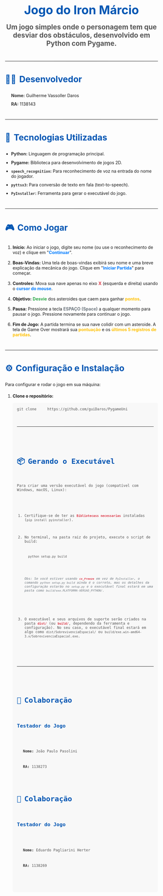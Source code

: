 <h1 style="font-size: 2.8em; text-align: center; color: #0056b3; margin-bottom: 0.5em;">Jogo do Iron Márcio</h1>
<h2 style="font-size: 1.6em; text-align: center; color: #555; margin-top: 0.5em; margin-bottom: 2em;">Um jogo simples onde o personagem tem que desviar dos obstáculos, desenvolvido em Python com Pygame.</h2>

<hr style="border: 0; height: 1px; background-image: linear-gradient(to right, rgba(0, 0, 0, 0), rgba(0, 0, 0, 0.75), rgba(0, 0, 0, 0)); margin: 3em 0;">

<h2 style="font-size: 2em; color: #0056b3; margin-bottom: 1em;"><span style="margin-right: 10px;">👨‍💻</span>Desenvolvedor</h2>
<ul style="list-style-type: none; padding-left: 20px;">
    <li style="margin-bottom: 0.8em;"><strong style="color: #333;">Nome:</strong> Guilherme Vassoller Daros</li>
    <li style="margin-bottom: 0.8em;"><strong style="color: #333;">RA:</strong> 1138143</li>
</ul>

<hr style="border: 0; height: 1px; background-image: linear-gradient(to right, rgba(0, 0, 0, 0), rgba(0, 0, 0, 0.75), rgba(0, 0, 0, 0)); margin: 3em 0;">

<h2 style="font-size: 2em; color: #0056b3; margin-bottom: 1em;"><span style="margin-right: 10px;">🚀</span>Tecnologias Utilizadas</h2>
<ul style="padding-left: 20px;">
    <li style="margin-bottom: 0.8em;"><strong style="color: #333;">Python:</strong> Linguagem de programação principal.</li>
    <li style="margin-bottom: 0.8em;"><strong style="color: #333;">Pygame:</strong> Biblioteca para desenvolvimento de jogos 2D.</li>
    <li style="margin-bottom: 0.8em;"><strong style="color: #333;"><code>speech_recognition</code>:</strong> Para reconhecimento de voz na entrada do nome do jogador.</li>
    <li style="margin-bottom: 0.8em;"><strong style="color: #333;"><code>pyttsx3</code>:</strong> Para conversão de texto em fala (text-to-speech).</li>
    <li style="margin-bottom: 0.8em;"><strong style="color: #333;"><code>PyInstaller</code>:</strong> Ferramenta para gerar o executável do jogo.</li>
</ul>

<hr style="border: 0; height: 1px; background-image: linear-gradient(to right, rgba(0, 0, 0, 0), rgba(0, 0, 0, 0.75), rgba(0, 0, 0, 0)); margin: 3em 0;">

<h2 style="font-size: 2em; color: #0056b3; margin-bottom: 1em;"><span style="margin-right: 10px;">🎮</span>Como Jogar</h2>
<ol style="padding-left: 25px;">
    <li style="margin-bottom: 1.2em;"><strong>Início:</strong> Ao iniciar o jogo, digite seu nome (ou use o reconhecimento de voz) e clique em "<strong style="color: #007bff;">Continuar</strong>".</li>
    <li style="margin-bottom: 1.2em;"><strong>Boas-Vindas:</strong> Uma tela de boas-vindas exibirá seu nome e uma breve explicação da mecânica do jogo. Clique em "<strong style="color: #007bff;">Iniciar Partida</strong>" para começar.</li>
    <li style="margin-bottom: 1.2em;"><strong>Controles:</strong> Mova sua nave apenas no eixo <strong style="color: #dc3545;">X</strong> (esquerda e direita) usando o <strong style="color: #007bff;">cursor do mouse</strong>.</li>
    <li style="margin-bottom: 1.2em;"><strong>Objetivo:</strong> <strong style="color: #28a745;">Desvie</strong> dos asteroides que caem para ganhar <strong style="color: #ffc107;">pontos</strong>.</li>
    <li style="margin-bottom: 1.2em;"><strong>Pausa:</strong> Pressione a tecla <strong style="color: #6c757d;">ESPAÇO (Space)</strong> a qualquer momento para pausar o jogo. Pressione novamente para continuar o jogo.</li>
    <li style="margin-bottom: 1.2em;"><strong>Fim de Jogo:</strong> A partida termina se sua nave colidir com um asteroide. A tela de Game Over mostrará sua <strong style="color: #ffc107;">pontuação</strong> e os <strong style="color: #ffc107;">últimos 5 registros de partidas</strong>.</li>
</ol>

<hr style="border: 0; height: 1px; background-image: linear-gradient(to right, rgba(0, 0, 0, 0), rgba(0, 0, 0, 0.75), rgba(0, 0, 0, 0)); margin: 3em 0;">

<h2 style="font-size: 2em; color: #0056b3; margin-bottom: 1em;"><span style="margin-right: 10px;">⚙️</span>Configuração e Instalação</h2>
<p style="margin-bottom: 1.5em;">Para configurar e rodar o jogo em sua máquina:</p>
<ol style="padding-left: 25px;">
    <li style="margin-bottom: 1.2em;"><strong>Clone o repositório:</strong>
        <pre style="background-color: #f8f8f8; padding: 1em; border-radius: 5px; overflow-x: auto; color: #555;"><code>git clone     https://github.com/guiDaros/PygameUni


<hr style="border: 0; height: 1px; background-image: linear-gradient(to right, rgba(0, 0, 0, 0), rgba(0, 0, 0, 0.75), rgba(0, 0, 0, 0)); margin: 3em 0;">

<h2 style="font-size: 2em; color: #0056b3; margin-bottom: 1em;"><span style="margin-right: 10px;">📦</span>Gerando o Executável</h2>
<p style="margin-bottom: 1.5em;">Para criar uma versão executável do jogo (compatível com Windows, macOS, Linux):</p>
<ol style="padding-left: 25px;">
    <li style="margin-bottom: 1.2em;">Certifique-se de ter as <strong style="color: #dc3545;"><code>Bibliotecass necessarias</code></strong> instaladas (<code>pip install pyinstaller</code>).</li>
    <li style="margin-bottom: 1.2em;">No terminal, na pasta raiz do projeto, execute o script de build:
        <pre style="background-color: #f8f8f8; padding: 1em; border-radius: 5px; overflow-x: auto; color: #555;"><code>python setup.py build</code></pre>
        <p style="font-size: 0.9em; font-style: italic; color: #6c757d; margin-top: 0.8em;">Obs: Se você estiver usando <strong style="color: #dc3545;"><code>cx_Freeze</code></strong> em vez de <code>PyInstaller</code>, o comando <code>python setup.py build</code> ainda é o correto, mas os detalhes da configuração estarão no <code>setup.py</code> e o executável final estará em uma pasta como <code>build/exe.PLATFORMA-VERSAO_PYTHON/</code>.</p>
    </li>
    <li style="margin-bottom: 1.2em;">O executável e seus arquivos de suporte serão criados na pasta <strong style="color: #dc3545;"><code>dist/</code></strong> (ou <strong style="color: #dc3545;"><code>build/</code></strong>, dependendo da ferramenta e configuração). No seu caso, o executável final estará em algo como <code>dist/SobrevivenciaEspacial/</code> ou <code>build/exe.win-amd64-3.x/SobrevivenciaEspacial.exe</code>.</li>
</ol>

<hr style="border: 0; height: 1px; background-image: linear-gradient(to right, rgba(0, 0, 0, 0), rgba(0, 0, 0, 0.75), rgba(0, 0, 0, 0)); margin: 3em 0;">

<h2 style="font-size: 2em; color: #0056b3; margin-bottom: 1em;"><span style="margin-right: 10px;">🤝</span>Colaboração</h2>
<h3 style="font-size: 1.4em; color: #0056b3; margin-bottom: 0.8em;">Testador do Jogo</h3>
<ul style="list-style-type: none; padding-left: 20px;">
    <li style="margin-bottom: 0.8em;"><strong style="color: #333;">Nome:</strong> João Paulo Pasolini</li>
    <li style="margin-bottom: 0.8em;"><strong style="color: #333;">RA:</strong> 1138273</li>
</ul>

<h2 style="font-size: 2em; color: #0056b3; margin-bottom: 1em;"><span style="margin-right: 10px;">🤝</span>Colaboração</h2>
<h3 style="font-size: 1.4em; color: #0056b3; margin-bottom: 0.8em;">Testador do Jogo</h3>
<ul style="list-style-type: none; padding-left: 20px;">
    <li style="margin-bottom: 0.8em;"><strong style="color: #333;">Nome:</strong> Eduardo Pagliarini Herter</li>
    <li style="margin-bottom: 0.8em;"><strong style="color: #333;">RA:</strong> 1138269</li>
</ul>
